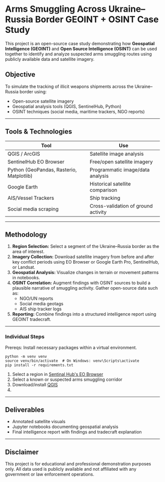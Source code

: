 # Arms Smuggling Across Ukraine–Russia Border GEOINT + OSINT Case Study

This project is an open-source case study demonstrating how **Geospatial Intelligence (GEOINT)** and **Open Source Intelligence (OSINT)** can be used together to identify and analyze suspected arms smuggling routes using publicly available data and satellite imagery.

## Objective

To simulate the tracking of illicit weapons shipments across the Ukraine–Russia border using:

- Open-source satellite imagery
- Geospatial analysis tools (QGIS, SentinelHub, Python)
- OSINT techniques (social media, maritime trackers, NGO reports)

---

## Tools & Technologies

| Tool | Use |
|------|-----|
| QGIS / ArcGIS | Satellite image analysis |
| SentinelHub EO Browser | Free/open satellite imagery |
| Python (GeoPandas, Rasterio, Matplotlib) | Programmatic image/data analysis |
| Google Earth | Historical satellite comparison |
| AIS/Vessel Trackers | Ship tracking |
| Social media scraping | Cross-validation of ground activity |

---

## Methodology

1. **Region Selection:** Select a segment of the Ukraine–Russia border as the area of interest.
2. **Imagery Collection:** Download satellite imagery from before and after key conflict periods using EO Browser or Google Earth Pro, SentinelHub, or Landsat.
3. **Geospatial Analysis:** Visualize changes in terrain or movement patterns in notebooks.
4. **OSINT Correlation:** Augment findings with OSINT sources to build a plausible narrative of smuggling activity. Gather open-source data such as:
   - NGO/UN reports
   - Social media geotags
   - AIS ship tracker logs
5. **Reporting:** Combine findings into a structured intelligence report using GEOINT tradecraft.

---
### Individual Steps

Prereqs: Install necessary packages within a virtual environment.

```
python -m venv venv
source venv/bin/activate  # On Windows: venv\Scripts\activate
pip install -r requirements.txt
```


1. Select a region in [Sentinal Hub's EO Browser](https://apps.sentinel-hub.com/eo-browser/)
2. Select a known or suspected arms smuggling corridor
3. Download/install [QGIS](https://qgis.org/download/)
4. 

---

## Deliverables

- Annotated satellite visuals
- Jupyter notebooks documenting geospatial analysis
- Final intelligence report with findings and tradecraft explanation

---

## Disclaimer

This project is for educational and professional demonstration purposes only. All data used is publicly available and not affiliated with any government or law enforcement operations.

